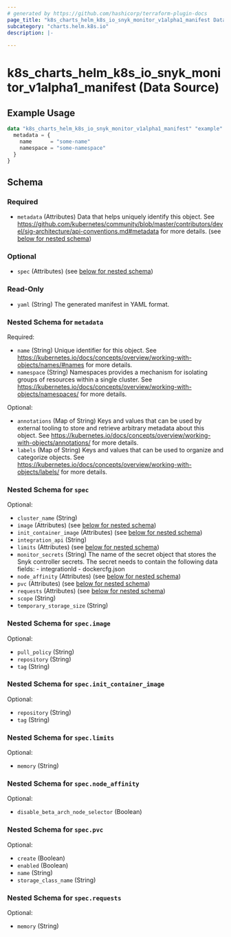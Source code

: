 ```yaml
---
# generated by https://github.com/hashicorp/terraform-plugin-docs
page_title: "k8s_charts_helm_k8s_io_snyk_monitor_v1alpha1_manifest Data Source - terraform-provider-k8s"
subcategory: "charts.helm.k8s.io"
description: |-
  
---
```


# k8s_charts_helm_k8s_io_snyk_monitor_v1alpha1_manifest (Data Source)



## Example Usage

```terraform
data "k8s_charts_helm_k8s_io_snyk_monitor_v1alpha1_manifest" "example" {
  metadata = {
    name      = "some-name"
    namespace = "some-namespace"
  }
}
```

<!-- schema generated by tfplugindocs -->
## Schema

### Required

- `metadata` (Attributes) Data that helps uniquely identify this object. See https://github.com/kubernetes/community/blob/master/contributors/devel/sig-architecture/api-conventions.md#metadata for more details. (see [below for nested schema](#nestedatt--metadata))

### Optional

- `spec` (Attributes) (see [below for nested schema](#nestedatt--spec))

### Read-Only

- `yaml` (String) The generated manifest in YAML format.

<a id="nestedatt--metadata"></a>
### Nested Schema for `metadata`

Required:

- `name` (String) Unique identifier for this object. See https://kubernetes.io/docs/concepts/overview/working-with-objects/names/#names for more details.
- `namespace` (String) Namespaces provides a mechanism for isolating groups of resources within a single cluster. See https://kubernetes.io/docs/concepts/overview/working-with-objects/namespaces/ for more details.

Optional:

- `annotations` (Map of String) Keys and values that can be used by external tooling to store and retrieve arbitrary metadata about this object. See https://kubernetes.io/docs/concepts/overview/working-with-objects/annotations/ for more details.
- `labels` (Map of String) Keys and values that can be used to organize and categorize objects. See https://kubernetes.io/docs/concepts/overview/working-with-objects/labels/ for more details.


<a id="nestedatt--spec"></a>
### Nested Schema for `spec`

Optional:

- `cluster_name` (String)
- `image` (Attributes) (see [below for nested schema](#nestedatt--spec--image))
- `init_container_image` (Attributes) (see [below for nested schema](#nestedatt--spec--init_container_image))
- `integration_api` (String)
- `limits` (Attributes) (see [below for nested schema](#nestedatt--spec--limits))
- `monitor_secrets` (String) The name of the secret object that stores the Snyk controller secrets. The secret needs to contain the following data fields: - integrationId - dockercfg.json
- `node_affinity` (Attributes) (see [below for nested schema](#nestedatt--spec--node_affinity))
- `pvc` (Attributes) (see [below for nested schema](#nestedatt--spec--pvc))
- `requests` (Attributes) (see [below for nested schema](#nestedatt--spec--requests))
- `scope` (String)
- `temporary_storage_size` (String)

<a id="nestedatt--spec--image"></a>
### Nested Schema for `spec.image`

Optional:

- `pull_policy` (String)
- `repository` (String)
- `tag` (String)


<a id="nestedatt--spec--init_container_image"></a>
### Nested Schema for `spec.init_container_image`

Optional:

- `repository` (String)
- `tag` (String)


<a id="nestedatt--spec--limits"></a>
### Nested Schema for `spec.limits`

Optional:

- `memory` (String)


<a id="nestedatt--spec--node_affinity"></a>
### Nested Schema for `spec.node_affinity`

Optional:

- `disable_beta_arch_node_selector` (Boolean)


<a id="nestedatt--spec--pvc"></a>
### Nested Schema for `spec.pvc`

Optional:

- `create` (Boolean)
- `enabled` (Boolean)
- `name` (String)
- `storage_class_name` (String)


<a id="nestedatt--spec--requests"></a>
### Nested Schema for `spec.requests`

Optional:

- `memory` (String)
